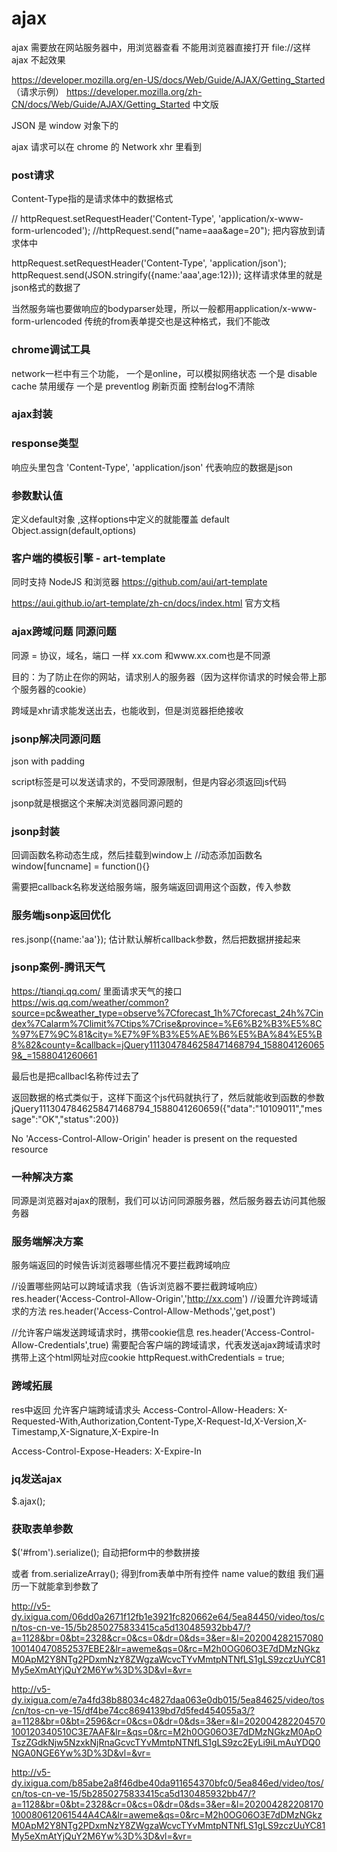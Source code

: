 # ajax

ajax 需要放在网站服务器中，用浏览器查看
不能用浏览器直接打开 file://这样 ajax 不起效果

https://developer.mozilla.org/en-US/docs/Web/Guide/AJAX/Getting_Started （请求示例）
https://developer.mozilla.org/zh-CN/docs/Web/Guide/AJAX/Getting_Started 中文版

JSON 是 window 对象下的

ajax 请求可以在 chrome 的 Network xhr 里看到

### post请求
Content-Type指的是请求体中的数据格式

// httpRequest.setRequestHeader('Content-Type', 'application/x-www-form-urlencoded');
//httpRequest.send("name=aaa&age=20"); 把内容放到请求体中


httpRequest.setRequestHeader('Content-Type', 'application/json');
httpRequest.send(JSON.stringify({name:'aaa',age:12}));
这样请求体里的就是 json格式的数据了

当然服务端也要做响应的bodyparser处理，所以一般都用application/x-www-form-urlencoded
传统的from表单提交也是这种格式，我们不能改

### chrome调试工具
network一栏中有三个功能，
一个是online，可以模拟网络状态
一个是 disable cache 禁用缓存
一个是 preventlog 刷新页面 控制台log不清除

### ajax封装

### response类型
响应头里包含
'Content-Type', 'application/json'
代表响应的数据是json

### 参数默认值
定义default对象 ,这样options中定义的就能覆盖 default
Object.assign(default,options)

### 客户端的模板引擎 - art-template
同时支持 NodeJS 和浏览器
https://github.com/aui/art-template

https://aui.github.io/art-template/zh-cn/docs/index.html 官方文档



### ajax跨域问题 同源问题
同源 = 协议，域名，端口 一样
xx.com 和www.xx.com也是不同源

目的：为了防止在你的网站，请求别人的服务器（因为这样你请求的时候会带上那个服务器的cookie）

跨域是xhr请求能发送出去，也能收到，但是浏览器拒绝接收


### jsonp解决同源问题
json with padding 
<script src='http://www.xx.com'></script>
script标签是可以发送请求的，不受同源限制，但是内容必须返回js代码

jsonp就是根据这个来解决浏览器同源问题的

### jsonp封装
回调函数名称动态生成，然后挂载到window上
//动态添加函数名
window[funcname] = function(){}

需要把callback名称发送给服务端，服务端返回调用这个函数，传入参数

### 服务端jsonp返回优化
res.jsonp({name:'aa'}); 估计默认解析callback参数，然后把数据拼接起来

### jsonp案例-腾讯天气
https://tianqi.qq.com/
里面请求天气的接口
https://wis.qq.com/weather/common?source=pc&weather_type=observe%7Cforecast_1h%7Cforecast_24h%7Cindex%7Calarm%7Climit%7Ctips%7Crise&province=%E6%B2%B3%E5%8C%97%E7%9C%81&city=%E7%9F%B3%E5%AE%B6%E5%BA%84%E5%B8%82&county=&callback=jQuery1113047846258471468794_1588041260659&_=1588041260661

最后也是把callbacl名称传过去了

返回数据的格式类似于，这样下面这个js代码就执行了，然后就能收到函数的参数
jQuery1113047846258471468794_1588041260659({"data":"10109011","message":"OK","status":200})



No 'Access-Control-Allow-Origin' header is present on the requested resource
### 一种解决方案
同源是浏览器对ajax的限制，我们可以访问同源服务器，然后服务器去访问其他服务器
### 服务端解决方案
服务端返回的时候告诉浏览器哪些情况不要拦截跨域响应

//设置哪些网站可以跨域请求我（告诉浏览器不要拦截跨域响应）
res.header('Access-Control-Allow-Origin','http://xx.com')
//设置允许跨域请求的方法
res.header('Access-Control-Allow-Methods','get,post')

//允许客户端发送跨域请求时，携带cookie信息
res.header('Access-Control-Allow-Credentials',true)
需要配合客户端的跨域请求，代表发送ajax跨域请求时携带上这个html网址对应cookie
httpRequest.withCredentials = true;


### 跨域拓展
res中返回
允许客户端跨域请求头
Access-Control-Allow-Headers: X-Requested-With,Authorization,Content-Type,X-Request-Id,X-Version,X-Timestamp,X-Signature,X-Expire-In

Access-Control-Expose-Headers: X-Expire-In



### jq发送ajax

$.ajax();

### 获取表单参数
$('#from').serialize(); 自动把form中的参数拼接

或者
from.serializeArray(); 得到from表单中所有控件 name value的数组
我们遍历一下就能拿到参数了





http://v5-dy.ixigua.com/06dd0a2671f12fb1e3921fc820662e64/5ea84450/video/tos/cn/tos-cn-ve-15/5b2850275833415ca5d130485932bb47/?a=1128&br=0&bt=2328&cr=0&cs=0&dr=0&ds=3&er=&l=202004282157080100140470852537EBE2&lr=aweme&qs=0&rc=M2h0OG06O3E7dDMzNGkzM0ApM2Y8NTg2PDxmNzY8ZWgzaWcvcTYvMmtpNTNfLS1gLS9zczUuYC81My5eXmAtYjQuY2M6Yw%3D%3D&vl=&vr=


http://v5-dy.ixigua.com/e7a4fd38b88034c4827daa063e0db015/5ea84625/video/tos/cn/tos-cn-ve-15/df4be74cc8694139bd7d5fed454055a3/?a=1128&br=0&bt=2596&cr=0&cs=0&dr=0&ds=3&er=&l=202004282204570100120340510C3E7AAF&lr=&qs=0&rc=M2h0OG06O3E7dDMzNGkzM0ApOTszZGdkNjw5NzxkNjRnaGcvcTYvMmtpNTNfLS1gLS9zc2EyLi9iLmAuYDQ0NGA0NGE6Yw%3D%3D&vl=&vr=


http://v5-dy.ixigua.com/b85abe2a8f46dbe40da911654370bfc0/5ea846ed/video/tos/cn/tos-cn-ve-15/5b2850275833415ca5d130485932bb47/?a=1128&br=0&bt=2328&cr=0&cs=0&dr=0&ds=3&er=&l=202004282208170100080612061544A4CA&lr=aweme&qs=0&rc=M2h0OG06O3E7dDMzNGkzM0ApM2Y8NTg2PDxmNzY8ZWgzaWcvcTYvMmtpNTNfLS1gLS9zczUuYC81My5eXmAtYjQuY2M6Yw%3D%3D&vl=&vr=

